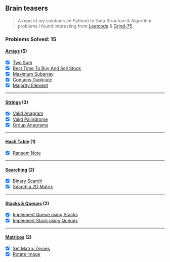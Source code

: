 ## Brain teasers

> A repo of my solutions (in Python) to Data Structure & Algortihm problems I found interesting from [Leetcode](https://leetcode.com/problems) & [Grind-75](https://www.techinterviewhandbook.org/grind75).

### Problems Solved: 15

#### [Arrays](/arrays/) (5)

- [x] [Two Sum](/arrays/twoSum/)
- [x] [Best Time To Buy And Sell Stock](/arrays/bestTimeToBuyAndSellStock/)
- [x] [Maximum Subarray](/arrays/maximumSubarray/)
- [x] [Contains Duplicate](/arrays/containsDuplicate/)
- [x] [Majority Element](/arrays/majorityElement/)

---

#### [Strings](/strings/) (3)

- [x] [Valid Anagram](/strings/validAnagram/)
- [x] [Valid Palindrome](/strings/validPalindrome/)
- [x] [Group Anagrams](/strings/groupAnagrams/)

---

#### [Hash Table](/hashTable/) (1)

- [x] [Ransom Note](/hashTable/ransomNote/)

---

#### [Searching](/searching/) (2)

- [x] [Binary Search](/searching/binarySearch/)
- [x] [Search a 2D Matrix](/searching/search2DMatrix//)

---

#### [Stacks & Queues](/stacks&queues/) (2)

- [x] [Implement Queue using Stacks](/stacks&queues/implementQueueUsingStacks/)
- [x] [Implement Stack using Queues](/stacks&queues/implementStackUsingQueues/)

---

#### [Matrices](/matrices/) (2)

- [x] [Set Matrix Zeroes](/matrices/setMatrixZeroes/)
- [x] [Rotate Image](/matrices/rotateImage/)
